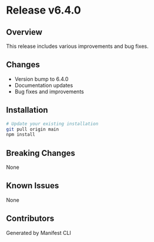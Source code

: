 # Release v6.4.0

## Overview
This release includes various improvements and bug fixes.

## Changes
- Version bump to 6.4.0
- Documentation updates
- Bug fixes and improvements

## Installation
```bash
# Update your existing installation
git pull origin main
npm install
```

## Breaking Changes
None

## Known Issues
None

## Contributors
Generated by Manifest CLI
